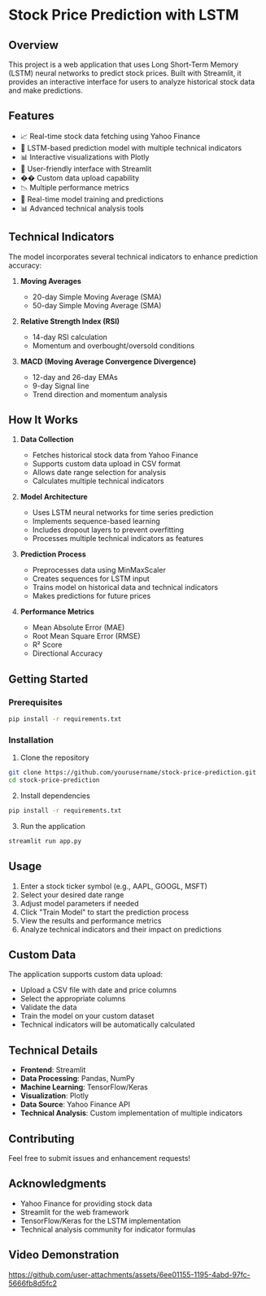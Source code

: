 # Stock Price Prediction with LSTM

## Overview
This project is a web application that uses Long Short-Term Memory (LSTM) neural networks to predict stock prices. Built with Streamlit, it provides an interactive interface for users to analyze historical stock data and make predictions.

## Features
- 📈 Real-time stock data fetching using Yahoo Finance
- 🤖 LSTM-based prediction model with multiple technical indicators
- 📊 Interactive visualizations with Plotly
- 📱 User-friendly interface with Streamlit
- �� Custom data upload capability
- 📉 Multiple performance metrics
- 🔄 Real-time model training and predictions
- 📊 Advanced technical analysis tools

## Technical Indicators
The model incorporates several technical indicators to enhance prediction accuracy:

1. **Moving Averages**
   - 20-day Simple Moving Average (SMA)
   - 50-day Simple Moving Average (SMA)

2. **Relative Strength Index (RSI)**
   - 14-day RSI calculation
   - Momentum and overbought/oversold conditions

3. **MACD (Moving Average Convergence Divergence)**
   - 12-day and 26-day EMAs
   - 9-day Signal line
   - Trend direction and momentum analysis


## How It Works
1. **Data Collection**
   - Fetches historical stock data from Yahoo Finance
   - Supports custom data upload in CSV format
   - Allows date range selection for analysis
   - Calculates multiple technical indicators

2. **Model Architecture**
   - Uses LSTM neural networks for time series prediction
   - Implements sequence-based learning
   - Includes dropout layers to prevent overfitting
   - Processes multiple technical indicators as features

3. **Prediction Process**
   - Preprocesses data using MinMaxScaler
   - Creates sequences for LSTM input
   - Trains model on historical data and technical indicators
   - Makes predictions for future prices

4. **Performance Metrics**
   - Mean Absolute Error (MAE)
   - Root Mean Square Error (RMSE)
   - R² Score
   - Directional Accuracy

## Getting Started

### Prerequisites
```bash
pip install -r requirements.txt
```

### Installation
1. Clone the repository
```bash
git clone https://github.com/yourusername/stock-price-prediction.git
cd stock-price-prediction
```

2. Install dependencies
```bash
pip install -r requirements.txt
```

3. Run the application
```bash
streamlit run app.py
```

## Usage
1. Enter a stock ticker symbol (e.g., AAPL, GOOGL, MSFT)
2. Select your desired date range
3. Adjust model parameters if needed
4. Click "Train Model" to start the prediction process
5. View the results and performance metrics
6. Analyze technical indicators and their impact on predictions

## Custom Data
The application supports custom data upload:
- Upload a CSV file with date and price columns
- Select the appropriate columns
- Validate the data
- Train the model on your custom dataset
- Technical indicators will be automatically calculated

## Technical Details
- **Frontend**: Streamlit
- **Data Processing**: Pandas, NumPy
- **Machine Learning**: TensorFlow/Keras
- **Visualization**: Plotly
- **Data Source**: Yahoo Finance API
- **Technical Analysis**: Custom implementation of multiple indicators


## Contributing
Feel free to submit issues and enhancement requests!

## Acknowledgments
- Yahoo Finance for providing stock data
- Streamlit for the web framework
- TensorFlow/Keras for the LSTM implementation
- Technical analysis community for indicator formulas

## Video Demonstration



https://github.com/user-attachments/assets/6ee01155-1195-4abd-97fc-5666fb8d5fc2



